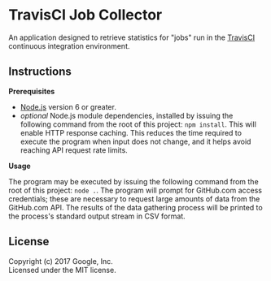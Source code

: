 # TravisCI Job Collector

An application designed to retrieve statistics for "jobs" run in the
[TravisCI](https://travis-ci.org) continuous integration environment.

## Instructions

**Prerequisites**

- [Node.js](https://nodejs.org/) version 6 or greater.
- *optional* Node.js module dependencies, installed by issuing the following
  command from the root of this project: `npm install`. This will enable HTTP
  response caching. This reduces the time required to execute the program when
  input does not change, and it helps avoid reaching API request rate limits.

**Usage**

The program may be executed by issuing the following command from the root of
this project: `node .`. The program will prompt for GitHub.com access
credentials; these are necessary to request large amounts of data from the
GitHub.com API. The results of the data gathering process will be printed to
the process's standard output stream in CSV format.

## License

Copyright (c) 2017 Google, Inc.  
Licensed under the MIT license.
